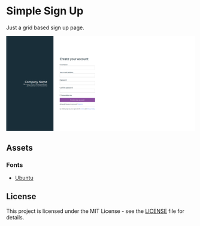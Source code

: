 # Simple Sign Up
Just a grid based sign up page.

![Homepage image](screenshots/homepage.png?raw=true)

## Assets

### Fonts
* [Ubuntu](https://fonts.google.com/specimen/Ubuntu)

## License
This project is licensed under the MIT License - see the [LICENSE](LICENSE) file for details.
